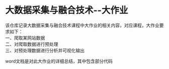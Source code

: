 # 大数据采集与融合技术--大作业
该仓库记录大数据采集与融合技术课程中大作业的相关内容，对应课程，大作业要求如下：  
一、爬取某网站数据  
二、对爬取数据进行预处理  
三、对预处理数据进行分析并可视化输出  

word文档是对此大作业的详细总结，其中包含部分代码
